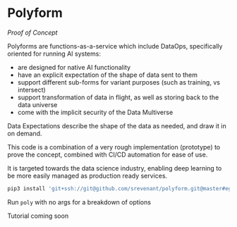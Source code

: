 # Polyform

<i>Proof of Concept</i>

Polyforms are functions-as-a-service which include DataOps, specifically oriented
for running AI systems:

- are designed for native AI functionality
- have an explicit expectation of the shape of data sent to them
- support different sub-forms for variant purposes (such as training, vs intersect)
- support transformation of data in flight, as well as storing back to the data universe
- come with the implicit security of the Data Multiverse

Data Expectations describe the shape of the data as needed, and draw it in on
demand.

This code is a combination of a very rough implementation (prototype)
to prove the concept, combined with CI/CD automation for ease of use.

It is targeted towards the data science industry, enabling deep learning to be
more easily managed as production ready services.

```bash
pip3 install 'git+ssh://git@github.com/srevenant/polyform.git@master#egg=polyform'
```

Run `poly` with no args for a breakdown of options

Tutorial coming soon

